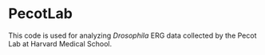 # PecotLab
This code is used for analyzing *Drosophila* ERG data collected by the Pecot Lab at Harvard Medical School.
